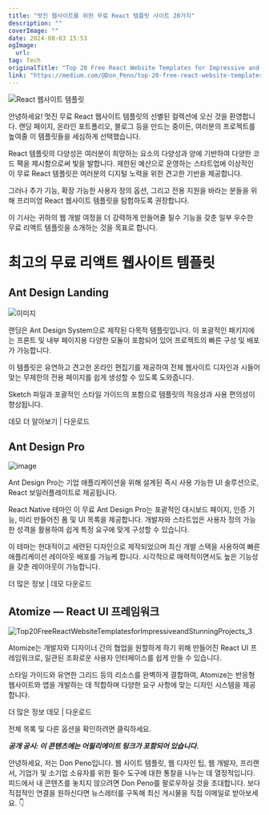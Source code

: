```yaml
---
title: "멋진 웹사이트를 위한 무료 React 템플릿 사이트 20가지"
description: ""
coverImage: ""
date: 2024-08-03 15:53
ogImage: 
  url: 
tag: Tech
originalTitle: "Top 20 Free React Website Templates for Impressive and Stunning Projects"
link: "https://medium.com/@Don_Peno/top-20-free-react-website-templates-for-impressive-and-stunning-projects-abbaebcb908c"
---
```




![React 웹사이트 템플릿](/assets/img/Top20FreeReactWebsiteTemplatesforImpressiveandStunningProjects_0.png)

안녕하세요! 멋진 무료 React 웹사이트 템플릿의 선별된 컬렉션에 오신 것을 환영합니다. 랜딩 페이지, 온라인 포트폴리오, 블로그 등을 만드는 중이든, 여러분의 프로젝트를 높여줄 이 템플릿들을 세심하게 선택했습니다.

React 템플릿의 다양성은 여러분이 희망하는 요소의 다양성과 양에 기반하여 다양한 코드 팩을 제시함으로써 빛을 발합니다. 제한된 예산으로 운영하는 스타트업에 이상적인 이 무료 React 템플릿은 여러분의 디지털 노력을 위한 견고한 기반을 제공합니다.

그러나 추가 기능, 확장 가능한 사용자 정의 옵션, 그리고 전용 지원을 바라는 분들을 위해 프리미엄 React 웹사이트 템플릿을 탐험하도록 권장합니다.

<div class="content-ad"></div>

이 기사는 귀하의 웹 개발 여정을 더 강력하게 만들어줄 필수 기능을 갖춘 일부 우수한 무료 리액트 템플릿을 소개하는 것을 목표로 합니다.

# 최고의 무료 리액트 웹사이트 템플릿

## Ant Design Landing

![이미지](/assets/img/Top20FreeReactWebsiteTemplatesforImpressiveandStunningProjects_1.png)

<div class="content-ad"></div>

랜딩은 Ant Design System으로 제작된 다목적 템플릿입니다. 이 포괄적인 패키지에는 프론트 및 내부 페이지용 다양한 모듈이 포함되어 있어 프로젝트의 빠른 구성 및 배포가 가능합니다.

이 템플릿은 유연하고 견고한 온라인 편집기를 제공하여 전체 웹사이트 디자인과 시들어 맞는 무제한의 전용 페이지를 쉽게 생성할 수 있도록 도와줍니다.

Sketch 파일과 포괄적인 스타일 가이드의 포함으로 템플릿의 적응성과 사용 편의성이 향상됩니다.

데모 더 알아보기 | 다운로드

<div class="content-ad"></div>

## Ant Design Pro

![image](/assets/img/Top20FreeReactWebsiteTemplatesforImpressiveandStunningProjects_2.png)

Ant Design Pro는 기업 애플리케이션을 위해 설계된 즉시 사용 가능한 UI 솔루션으로, React 보일러플레이트로 제공됩니다.

React Native 테마인 이 무료 Ant Design Pro는 포괄적인 대시보드 페이지, 인증 기능, 미리 만들어진 폼 및 UI 목록을 제공합니다. 개발자와 스타트업은 사용자 정의 가능한 성격을 활용하여 쉽게 특정 요구에 맞게 구성할 수 있습니다.

<div class="content-ad"></div>

이 테마는 현대적이고 세련된 디자인으로 제작되었으며 최신 개발 스택을 사용하여 빠른 애플리케이션 레이아웃 배포를 가능케 합니다. 시각적으로 매력적이면서도 높은 기능성을 갖춘 레이아웃이 가능합니다.

더 많은 정보 | 데모 다운로드

## Atomize — React UI 프레임워크

![Top20FreeReactWebsiteTemplatesforImpressiveandStunningProjects_3](/assets/img/Top20FreeReactWebsiteTemplatesforImpressiveandStunningProjects_3.png)

<div class="content-ad"></div>

Atomize는 개발자와 디자이너 간의 협업을 원할하게 하기 위해 만들어진 React UI 프레임워크로, 일관된 조화로운 사용자 인터페이스를 쉽게 만들 수 있습니다.

스타일 가이드와 유연한 그리드 등의 리소스를 완벽하게 결합하여, Atomize는 반응형 웹사이트와 앱을 개발하는 데 적합하며 다양한 요구 사항에 맞는 디자인 시스템을 제공합니다.

더 많은 정보 데모 | 다운로드

전체 목록 및 다른 옵션을 확인하려면 클릭하세요.

<div class="content-ad"></div>

**_공개 공시: 이 콘텐츠에는 어필리에이트 링크가 포함되어 있습니다._**

안녕하세요, 저는 Don Peno입니다. 웹 사이트 템플릿, 웹 디자인 팁, 웹 개발자, 프리랜서, 기업가 및 소기업 소유자를 위한 필수 도구에 대한 통찰을 나누는 데 열정적입니다. 피드에서 내 콘텐츠를 놓치지 않으려면 Don Peno를 팔로우하실 것을 초대합니다. 보다 직접적인 연결을 원하신다면 뉴스레터를 구독해 최신 게시물을 직접 이메일로 받아보세요. 👇
